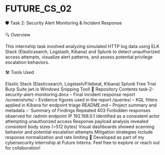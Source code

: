 # FUTURE_CS_02
🛡️ Task 2: Security Alert Monitoring & Incident Response

🔍 Overview

This internship task involved analyzing simulated HTTP log data using ELK Stack (Elasticsearch, Logstash, Kibana) and Splunk to detect unauthorized access attempts, visualize alert patterns, and assess potential privilege escalation behaviors.

🛠️ Tools Used

Elastic Stack (Elasticsearch, Logstash/Filebeat, Kibana)
Splunk Free Trial
Burp Suite
jwt.io
Windows Snipping ToolI
📁 Repository Contents
task-2-security-alert-monitoring.docx – Final incident response report
/screenshots/ – Evidence figures used in the report
/queries/ – KQL filters applied in Kibana for endpoint triage
README.md – Project summary and metadata
✅ Summary of Findings
Repeated 403 Forbidden responses observed for /admin endpoint
IP 192.168.0.1 identified as a consistent actor attempting unauthorized access
Response payload analysis revealed consistent body sizes (~512 bytes)
Visual dashboards showed scanning behavior and potential escalation attempts
Mitigation strategies include response normalization and rate limiting 📘 Developed as part of my cybersecurity internship at Future Interns.
Feel free to explore or reach out for collaboration!
